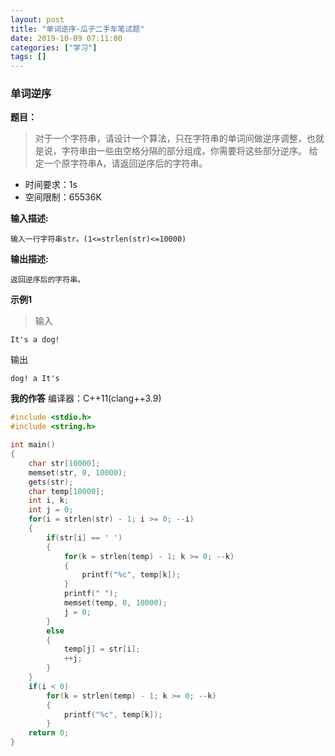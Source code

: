 ```yaml
---
layout: post
title: "单词逆序-瓜子二手车笔试题"
date: 2019-10-09 07:11:00
categories: ["学习"]
tags: []
---
```

<h3>单词逆序</h3>
<b>题目：</b>
<blockquote>对于一个字符串，请设计一个算法，只在字符串的单词间做逆序调整，也就是说，字符串由一些由空格分隔的部分组成，你需要将这些部分逆序。<!--more-->
给定一个原字符串A，请返回逆序后的字符串。</blockquote>

- 时间要求：1s
- 空间限制：65536K

**输入描述:**
```
输入一行字符串str。(1<=strlen(str)<=10000)
```
**输出描述:**
```
返回逆序后的字符串。
```
**示例1**
> 输入
```
It's a dog!
```
输出
```
dog! a It's
```

**我的作答**
编译器：C++11(clang++3.9)
```cpp
#include <stdio.h>
#include <string.h>

int main()
{
    char str[10000];
    memset(str, 0, 10000);
    gets(str);
    char temp[10000];
    int i, k;
	int j = 0;
    for(i = strlen(str) - 1; i >= 0; --i)
	{
        if(str[i] == ' ')
		{
            for(k = strlen(temp) - 1; k >= 0; --k)
			{
                printf("%c", temp[k]);
            }
            printf(" ");
            memset(temp, 0, 10000);
            j = 0;
        }
        else
		{
            temp[j] = str[i];
            ++j;
        }
    }
    if(i < 0)
        for(k = strlen(temp) - 1; k >= 0; --k)
		{
            printf("%c", temp[k]);
        }
    return 0;
}
```